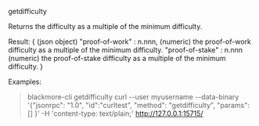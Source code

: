 getdifficulty

Returns the difficulty as a multiple of the minimum difficulty.

Result:
{                            (json object)
  "proof-of-work" : n.nnn, (numeric) the proof-of-work difficulty as a multiple of the minimum difficulty.
  "proof-of-stake" : n.nnn (numeric) the proof-of-stake difficulty as a multiple of the minimum difficulty.
}

Examples:
> blackmore-cli getdifficulty 
> curl --user myusername --data-binary '{"jsonrpc": "1.0", "id":"curltest", "method": "getdifficulty", "params": [] }' -H 'content-type: text/plain;' http://127.0.0.1:15715/

